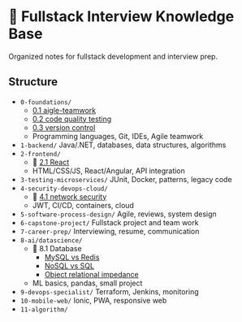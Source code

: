 # 🎯 Fullstack Interview Knowledge Base

Organized notes for fullstack development and interview prep.

## Structure

- `0-foundations/`
  - [0.1 aigle-teamwork](0-foundations/agile-teamwork.md)
  - [0.2 code quality testing](0-foundations/code-quality-testing.md)
  - [0.3 version control](0-foundations/version-control-git.md)
  - Programming languages, Git, IDEs, Agile teamwork
- `1-backend/` Java/.NET, databases, data structures, algorithms
- `2-frontend/`
  - 🍏 [2.1 React](/2-frontend/React.md)
  - HTML/CSS/JS, React/Angular, API integration
- `3-testing-microservices/` JUnit, Docker, patterns, legacy code
- `4-security-devops-cloud/`
  - 🍏 [4.1 network security](4-security-devops-cloud/network-security.md) 
  - JWT, CI/CD, containers, cloud
- `5-software-process-design/` Agile, reviews, system design
- `6-capstone-project/` Fullstack project and team work
- `7-career-prep/` Interviewing, resume, communication
- `8-ai/datascience/`
  - 🍏 8.1 Database
    - [MySQL vs Redis](8-ai-datascience/MySQL%20vs%20Redis.md)
    - [NoSQL vs SQL](8-ai-datascience/NoSQL%20vs%20SQL.md)
    - [Object relational impedance](8-ai-datascience/Object-relational%20impedance.md)
  - ML basics, pandas, small project
- `9-devops-specialist/` Terraform, Jenkins, monitoring
- `10-mobile-web/` Ionic, PWA, responsive web
- `11-algorithm/` 


